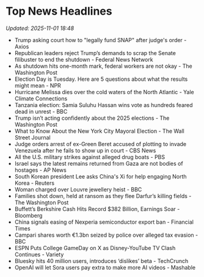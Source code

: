 # Top News Headlines

_Updated: 2025-11-01 18:48_

- Trump asking court how to "legally fund SNAP" after judge's order - Axios
- Republican leaders reject Trump’s demands to scrap the Senate filibuster to end the shutdown - Federal News Network
- As shutdown hits one-month mark, federal workers are not okay - The Washington Post
- Election Day is Tuesday. Here are 5 questions about what the results might mean - NPR
- Hurricane Melissa dies over the cold waters of the North Atlantic - Yale Climate Connections
- Tanzania election: Samia Suluhu Hassan wins vote as hundreds feared dead in unrest - BBC
- Trump isn’t acting confidently about the 2025 elections - The Washington Post
- What to Know About the New York City Mayoral Election - The Wall Street Journal
- Judge orders arrest of ex-Green Beret accused of plotting to invade Venezuela after he fails to show up in court - CBS News
- All the U.S. military strikes against alleged drug boats - PBS
- Israel says the latest remains returned from Gaza are not bodies of hostages - AP News
- South Korean president Lee asks China's Xi for help engaging North Korea - Reuters
- Woman charged over Louvre jewellery heist - BBC
- Families shot down, held at ransom as they flee Darfur’s killing fields - The Washington Post
- Buffett’s Berkshire Cash Hits Record $382 Billion, Earnings Soar - Bloomberg
- China signals easing of Nexperia semiconductor export ban - Financial Times
- Campari shares worth €1.3bn seized by police over alleged tax evasion - BBC
- ESPN Puts College GameDay on X as Disney-YouTube TV Clash Continues - Variety
- Bluesky hits 40 million users, introduces ‘dislikes’ beta - TechCrunch
- OpenAI will let Sora users pay extra to make more AI videos - Mashable